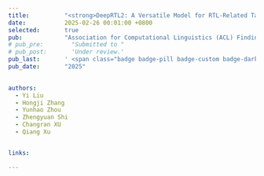 ```yaml
---
title:          "<strong>DeepRTL2: A Versatile Model for RTL-Related Tasks</strong>"
date:           2025-02-26 00:01:00 +0800
selected:       true
pub:            "Association for Computational Linguistics (ACL) Findings"
# pub_pre:        "Submitted to "
# pub_post:       'Under review.'
pub_last:       ' <span class="badge badge-pill badge-custom badge-dark">ACL</span>'
pub_date:       "2025"

  
authors:
  - Yi Liu
  - Hongji Zhang
  - Yunhao Zhou
  - Zhengyuan Shi
  - Changran XU
  - Qiang Xu


links:

---
```

